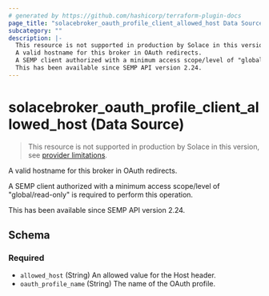 ```yaml
---
# generated by https://github.com/hashicorp/terraform-plugin-docs
page_title: "solacebroker_oauth_profile_client_allowed_host Data Source - solacebroker"
subcategory: ""
description: |-
  This resource is not supported in production by Solace in this version, see provider limitations.
  A valid hostname for this broker in OAuth redirects.
  A SEMP client authorized with a minimum access scope/level of "global/read-only" is required to perform this operation.
  This has been available since SEMP API version 2.24.
---
```


# solacebroker_oauth_profile_client_allowed_host (Data Source)

> This resource is not supported in production by Solace in this version, see [provider limitations](https://registry.terraform.io/providers/SolaceProducts/solacebroker/latest/docs#limitations).

A valid hostname for this broker in OAuth redirects.



A SEMP client authorized with a minimum access scope/level of "global/read-only" is required to perform this operation.

This has been available since SEMP API version 2.24.



<!-- schema generated by tfplugindocs -->
## Schema

### Required

- `allowed_host` (String) An allowed value for the Host header.
- `oauth_profile_name` (String) The name of the OAuth profile.
